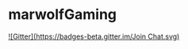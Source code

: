 # marwolfGaming
[![Gitter](https://badges-beta.gitter.im/Join Chat.svg)](https://beta.gitter.im/Bryan-Turek/marwolfGaming?utm_source=badge&utm_medium=badge&utm_campaign=pr-badge&utm_content=badge)